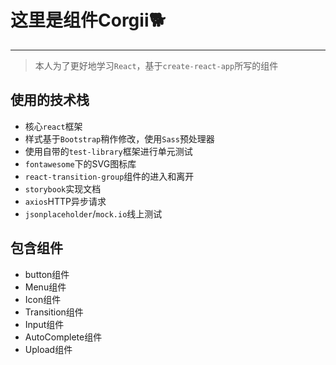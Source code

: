 # 这里是组件Corgii🐕
---
> 本人为了更好地学习`React`，基于`create-react-app`所写的组件
## 使用的技术栈
- 核心`react`框架
- 样式基于`Bootstrap`稍作修改，使用`Sass`预处理器
- 使用自带的`test-library`框架进行单元测试
- `fontawesome`下的SVG图标库
- `react-transition-group`组件的进入和离开
- `storybook`实现文档
- `axios`HTTP异步请求
- `jsonplaceholder`/`mock.io`线上测试
## 包含组件
- button组件
- Menu组件
- Icon组件
- Transition组件
- Input组件
- AutoComplete组件
- Upload组件